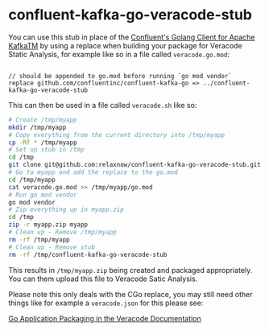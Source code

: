# confluent-kafka-go-veracode-stub

You can use this stub in place of the [Confluent's Golang Client for Apache KafkaTM](https://github.com/confluentinc/confluent-kafka-go) by using a replace when building your package for Veracode Static Analysis, for example like so in a file called `veracode.go.mod`:

```

// should be appended to go.mod before running `go mod vendor`
replace github.com/confluentinc/confluent-kafka-go => ../confluent-kafka-go-veracode-stub
```

This can then be used in a file called `veracode.sh` like so:

```bash
# Create /tmp/myapp
mkdir /tmp/myapp
# Copy everything from the current directory into /tmp/myapp
cp -Rf * /tmp/myapp
# Set up stub in /tmp
cd /tmp
git clone git@github.com:relaxnow/confluent-kafka-go-veracode-stub.git
# Go to myapp and add the replace to the go.mod
cd /tmp/myapp
cat veracode.go.mod >> /tmp/myapp/go.mod
# Run go mod vendor
go mod vendor
# Zip everything up in myapp.zip
cd /tmp
zip -r myapp.zip myapp
# Clean up - Remove /tmp/myapp
rm -rf /tmp/myapp
# Clean up - Remove stub
rm -rf /tmp/confluent-kafka-go-veracode-stub
```

This results in `/tmp/myapp.zip` being created and packaged appropriately. You can them upload this file to Veracode Satic Analysis.

Please note this only deals with the CGo replace, you may still need other things like for example a `veracode.json` for this please see: 

[Go Application Packaging in the Veracode Documentation](https://docs.veracode.com/r/compilation_go)
